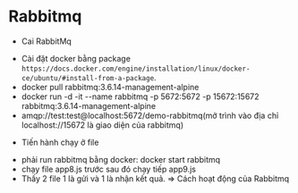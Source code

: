 # Rabbitmq
* Cai RabbitMq 
- Cài đặt docker bằng package `https://docs.docker.com/engine/installation/linux/docker-ce/ubuntu/#install-from-a-package`.
- docker pull rabbitmq:3.6.14-management-alpine
- docker run -d -it --name rabbitmq -p 5672:5672 -p 15672:15672 rabbitmq:3.6.14-management-alpine
- amqp://test:test@localhost:5672/demo-rabbitmq(mở trình vào địa chỉ localhost://15672 là giao diện của rabbitmq)
* Tiến hành chạy ở file
- phải run rabbitmq bằng docker: docker start rabbitmq 
- chạy file app8.js trước sau đó chạy tiếp app9.js
- Thấy 2 file 1 là gửi và 1 là nhận kết quả. => Cách hoạt động của Rabbitmq

